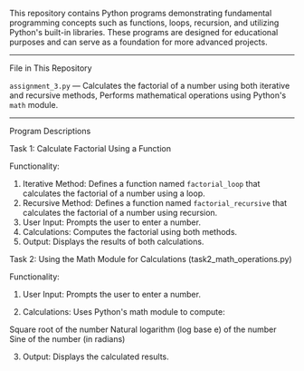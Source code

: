 This repository contains Python programs demonstrating fundamental programming concepts such as functions, loops, recursion, and utilizing Python's built-in libraries. 
These programs are designed for educational purposes and can serve as a foundation for more advanced projects.

---

File in This Repository

`assignment_3.py` — Calculates the factorial of a number using both iterative and recursive methods, Performs mathematical operations using Python's `math` module.

---

Program Descriptions

Task 1: Calculate Factorial Using a Function 

Functionality:

1. Iterative Method: Defines a function named `factorial_loop` that calculates the factorial of a number using a loop.
2. Recursive Method: Defines a function named `factorial_recursive` that calculates the factorial of a number using recursion.
3. User Input: Prompts the user to enter a number.
4. Calculations: Computes the factorial using both methods.
5. Output: Displays the results of both calculations.

Task 2: Using the Math Module for Calculations (task2_math_operations.py)

Functionality:

1. User Input: Prompts the user to enter a number.

2. Calculations: Uses Python's math module to compute:

  Square root of the number
  Natural logarithm (log base e) of the number
  Sine of the number (in radians)

3. Output: Displays the calculated results.
